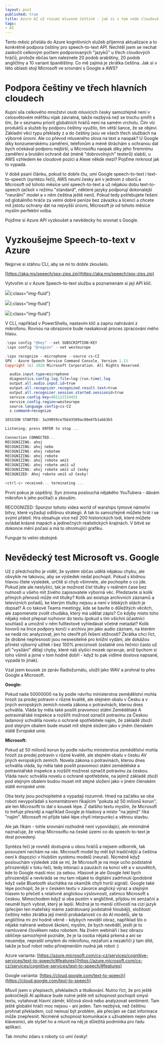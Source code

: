 ```yaml
---
layout: post
published: true
title: Azure AI už rozumí mluvené češtině - jak si v tom vede cloudová trojka Microsoft, Google a Amazon?
tags:
- AI
---
```

Tento měsíc přistála do Azure kognitivních služeb příjemná aktualizace a to konkrétně podpora češtiny pro speech-to-text API. Nechtěl jsem se nechat zaskočit celkovým počtem podporovaných "jazyků" u třech cloudových hráčů, protože občas tam naleznete 20 podob arabštiny, 20 podob angličtiny a 10 variant španělštiny. Co mě zajímá je zkrátka čeština. Jak si v této oblasti stojí Microsoft ve srovnání s Google a AWS?

# Podpora češtiny ve třech hlavních cloudech
Kupní síla celkového množství osob mluvících česky samozřejmě není v celosvětovém měřítku nijak závratná, takže nezbývá než se trochu smířit s tím, že v seznamu priorit globálních hráčů není na samém vrcholu. Čím víc produktů a služeb by podporu češtiny využilo, tím větší šance, že se objeví. Základní věci typu překlady z a do češtiny jsou ve všech třech službách na výborné úrovni. Ale co převod mluveného slova na text a naopak? U Google díky konzumerskému zaměření, telefonům a méně štráchám s ochranou dat bych očekával podporu nejširší, u Microsoftu naopak díky jeho firemnímu zaměření a brutální ochraně dat (méně "dobrovolných" testerů) slabší, u AWS vzhledem ke cloudové pozici a Alexe někde mezi? Pojďme mrknout jak to vypadá.

V době psaní článku, pokud to dobře čtu, umí Google speech-to-text i text-to-speech (syntézu řeči), AWS neumí česky ani v jednom z oborů a Microsoft od tohoto měsíce umí speech-to-text a už nějakou dobu text-to-speech (ačkoli v režimu "standard", některé jazyky podporují dokonalejší "neurální" model a v něm čeština ještě není). Pokud tedy potřebujete řešení od globálního hráče za velmi dobré peníze bez závazku a licencí a chcete mít jistotu ochrany dat na nejvyšší úrovni, Microsoft je od tohoto měsíce myslím perfektní volba. 

Pojďme si Azure API vyzkoušet a nevědecky ho srovnat s Google.

# Vyzkoušejme Speech-to-text v Azure
Nejprve si stáhnu CLI, aby se mi to dobře zkoušelo.

[https://aka.ms/speech/spx-zips.zip](https://aka.ms/speech/spx-zips.zip)

Vytvořím si v Azure Speech-to-text službu a poznamenám si její API klíč.

![](/images/2020/2020-08-17-21-06-39.png){:class="img-fluid"}

![](/images/2020/2020-08-17-21-07-57.png){:class="img-fluid"}

![](/images/2020/2020-08-17-21-08-43.png){:class="img-fluid"}

V CLI, například v PowerShellu, nastavím klíč a zapnu nahrávání z mikrofonu. Rovnou na obrazovce bude naskakovat proces zpracování mého hlasu.

```powershell
.\spx config "@key" --set SUBSCRIPTION-KEY
.\spx config "@region" --set westeurope

.\spx recognize --microphone --source cs-CZ
SPX - Azure Speech Service Command Console, Version 1.13
Copyright (c) 2020 Microsoft Corporation. All Rights Reserved.

  audio.input.type=microphone
  diagnostics.config.log.file=log-{run.time}.log
  output.all.audio.input.id=true
  output.all.recognizer.recognized.result.text=true
  output.all.recognizer.session.started.sessionid=true
  service.config.key=001122334455
  service.config.region=westeurope
  source.language.config=cs-CZ
  x.command=recognize

SESSION STARTED: 3a39059ce7bb43589ac80e6fb1abb3b5

Listening; press ENTER to stop ...

Connection CONNECTED...
RECOGNIZING: ahoj
RECOGNIZING: ahoj nebo
RECOGNIZING: ahoj robotem
RECOGNIZING: ahoj robote
RECOGNIZING: ahoj robote umíš
RECOGNIZING: ahoj robote umíš už
RECOGNIZING: ahoj robote umíš už česky
RECOGNIZED: Ahoj robote umíš už česky?

<ctrl-c> received... terminating ... 
```

První pokus je úspěšný. Syn zrovna poslouchá nějakého YouTubera - dávám mikrofon k jeho počítači a zkouším.

RECOGNIZED: Sponzor tohoto videa world of warships týmové námořní bitvy, které vyžadují odlišnou strategii. A tak to samozřejmě můžete hrát i se svými přáteli. Hra obsahuje více než 200 historických lodí, které můžete ovládat krásné mapách a jedinečných realistických krajinách. V bitvě se dokonce mění počasí a má to ohromující grafiku.

Funguje to velmi obstojně.

# Nevědecký test Microsoft vs. Google
Už z předchozího je vidět, že systém občas udělá nějakou chybu, ale obvykle ne takovou, aby se výsledek nedal pochopit. Pokud s klidnou hlavou čtete výsledek, určitě si chyb všimnete, ale pochopíte o co jde. Pokud jste ale neslyšící, tak je možnost číst titulky v reálném čase bez nutnosti u všeho mít živého zapisovatele výborná věc. Představte si kolik přímých přenosů může mít titulky? Kolik asi existuje archivních záznamů a televizních pořadů, ke kterým titulky nejsou a není v lidských silách je dopsat? A co takové Teams meetingy, kde se bavíte o důležitých věcěch, ale zapomenete zvolit chudáka, který má udělat zápis? Co kdyby místo toho nějaký robot přepsal rozhovor do textu (pokud s tím všichni účastníci souhlasí) a umožnil v něm fulltextově vyhledávat včetně metadat? Kolik hovorů na lince podpory končí v archivu jen jako audio záznam, na kterém se nedá nic analyzovat, jen ho otevřít při řešení stížnosti? Zkrátka chci říct, že drobné nepřesnosti jsou nesnesitelné pro knižní vydání, ale dokážou přinést výborný užitek i bez 100% preciznosti (ostatně ono řečníci často už při "vysílání" dělají chyby, které náš slyšící mozek opravuje, aniž bychom si toho všimli a jsme v tom hodně dobří - když to pak vidíme doslova napsané, vypadá to jinak).

Vzal jsem kousek ze zpráv Radiožurnálu, uložil jako WAV a prohnal to přes Google a Microsoft.

**Google:**

Pokud naše 50000000 na by podle návrhu ministerstva zemědělství mohla hrozit za prodej potravin v různé kvalitě, ale stejném obalu v Česku a v jiných evropských zemích novela zákona o potravinách, kterou dnes schválila. Vláda by měla také posílit pravomoci státní Zemědělské A potravinářské inspekce a rozšířit možnost označit potravinu za Českou ladanový schválila novelu o ochraně spotřebitele najím, že základě zboží pod stejným obalem bude muset mít stejné složení jako v jiném členském státě Evropské unie.

**Microsoft:**

Pokud až 50 milionů korun by podle návrhu ministerstva zemědělství mohla hrozit za prodej potravin v různé kvalitě, ale stejném obalu v česku AV jiných evropských zemích. Novela zákona o potravinách, kterou dnes schválila vláda, by měla také posílit pravomoci státní zemědělské a potravinářské inspekce a rozšířit možnost označit potravinu za českou. Vláda navíc schválila novelu o ochraně spotřebitele, na jejímž základě zboží pod stejným obalem budou muset mít stejné složení jako v jiném členském státě evropské unie.

Oba texty jsou pochopitelné a vypadají rozumně. Hned na začátku se oba roboti nevypořádali s komentátorem říkajícím "pokuta až 50 milionů korun", ale ten Microsoftí to dal o kousek lépe. Z dalšího textu myslím, že Microsoft to trefuje přesněji a například Google je hladový a místo "na jejímž" říká "najím". Microsoft mi přijde také lépe chytl interpunkci a větnou stavbu. 

Ale jak říkám - tohle srovnání rozhodně není vypovídající, ale minimálně naznačuje, že vstup Microsoftu na české území co do speech-to-text je dost povedený. 

Syntéza řeči je rovněž dostupná u obou hráčů a nejsem odborník, tak posouzení nechám na vás. Microsoft model by měl být tradičnější a čeština není k dispozici v hlubším systému modelů (neural). Nicméně když poslouchám výsledek zdá se mi, že Microsoft je na moje ucho podstatně přirozenější v toku řeči, tedy intonaci a pauzách na konci vět a v souvětích, kde to Google mastí moc za sebou. Hlasově je ale Google řekl bych přirozenější a nevkrádá se mu tam nějaké to digitální zadrhnutí (podobné když vaše Bluetooth sluchátka na okamžik chytí horší signál). Google také lépe pochopil, že je v českém textu v závorce anglický výraz a stejným hlasem to přečetl s relativně anglickou výslovností, zatímco Microsoft s českou. Mimochodem když si oba pustím v angličtině, přijdou mi senzační a neuměl bych vybrat, který je lepší. Možná je to menší citlivostí na cizí jazyk (přecijen ten mateřský máme zadrátovaný podstatně hlouběji), složitostí češtiny nebo zkrátka její menší probádaností co do AI modelů, ale ta angličtina mi zní hodně věrně - kdybych neviděl obraz, například šlo o nějaké nahrané webové školení, myslím, že bych nevěděl, jestli je to namluvené člověkem nebo robotem. Na živém webináři i bez obrazu obličeje samozřejmě poznáte, že je ta osoba nějaká prkená a ani se neusměje, nepraští omylem do mikrofonu, nezafuní a nezakřičí jí tam dítě, takže je buď robot nebo přinejmenším nudná jak robot :)

Azure varianta: [https://azure.microsoft.com/cs-cz/services/cognitive-services/text-to-speech/#features](https://azure.microsoft.com/cs-cz/services/cognitive-services/text-to-speech/#features)

Google varianta: [https://cloud.google.com/text-to-speech](https://cloud.google.com/text-to-speech)

Mluvil jsem o přepisech, překladech a titulkování. Nutno říct, že pro ještě pokročilejší AI aplikace bude nutné ještě mít schopnost pochopit smysl textu, vytahovat hlavní záměr, klíčová slová nebo analyzovat sentiment. Tam ještě globální hráči moc nejsou - ani jeden. Tam nezbývá, než češtinu prohnat překladem, což nemusí být problém, ale přecijen se část informace může znepřesnit. Nicméně schopnost komunikace s uživatelem nejen přes klávesnici, ale slyšet ho a mluvit na něj je důležitá podmínka pro řadu aplikací.

Tak mnoho zdaru s roboty co umí česky!
